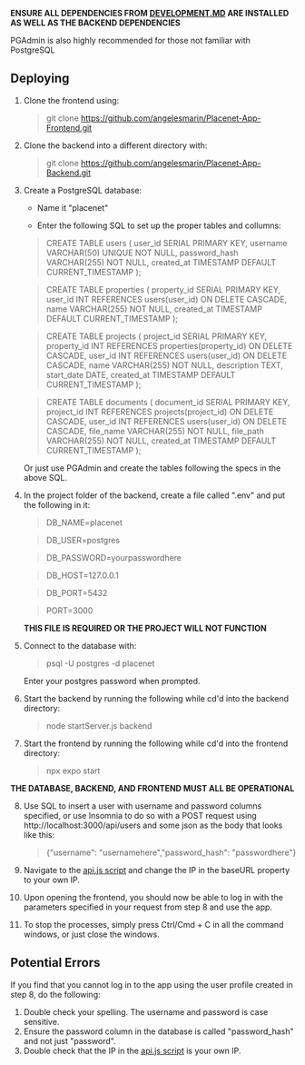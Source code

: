 **ENSURE ALL DEPENDENCIES FROM [DEVELOPMENT.MD](/Development.md) ARE INSTALLED AS WELL AS THE BACKEND DEPENDENCIES**

PGAdmin is also highly recommended for those not familiar with PostgreSQL

## Deploying

1. Clone the frontend using: 

   > git clone https://github.com/angelesmarin/Placenet-App-Frontend.git

2. Clone the backend into a different directory with:

    > git clone https://github.com/angelesmarin/Placenet-App-Backend.git 

3. Create a PostgreSQL database:

    - Name it "placenet"

    - Enter the following SQL to set up the proper tables and collumns:
    
    >  CREATE TABLE users (
    user_id SERIAL PRIMARY KEY,
    username VARCHAR(50) UNIQUE NOT NULL,
    password_hash VARCHAR(255) NOT NULL,
    created_at TIMESTAMP DEFAULT CURRENT_TIMESTAMP
    );

    > CREATE TABLE properties (
    property_id SERIAL PRIMARY KEY,
    user_id INT REFERENCES users(user_id) ON DELETE CASCADE,
    name VARCHAR(255) NOT NULL,
    created_at TIMESTAMP DEFAULT CURRENT_TIMESTAMP
    );

    > CREATE TABLE projects (
    project_id SERIAL PRIMARY KEY,
    property_id INT REFERENCES properties(property_id) ON DELETE CASCADE,
    user_id INT REFERENCES users(user_id) ON DELETE CASCADE,
    name VARCHAR(255) NOT NULL,
    description TEXT,
    start_date DATE,
    created_at TIMESTAMP DEFAULT CURRENT_TIMESTAMP
    );

    > CREATE TABLE documents (
    document_id SERIAL PRIMARY KEY,
    project_id INT REFERENCES projects(project_id) ON DELETE CASCADE,
    user_id INT REFERENCES users(user_id) ON DELETE CASCADE,
    file_name VARCHAR(255) NOT NULL,
    file_path VARCHAR(255) NOT NULL,
    created_at TIMESTAMP DEFAULT CURRENT_TIMESTAMP
    );

    Or just use PGAdmin and create the tables following the specs in the above SQL.

4. In the project folder of the backend, create a file called ".env" and put the following in it:
    > DB_NAME=placenet

    > DB_USER=postgres

    > DB_PASSWORD=yourpasswordhere

    > DB_HOST=127.0.0.1

    > DB_PORT=5432

    > PORT=3000

    **THIS FILE IS REQUIRED OR THE PROJECT WILL NOT FUNCTION**

5. Connect to the database with:

    > psql -U postgres -d placenet

    Enter your postgres password when prompted.

6. Start the backend by running the following while cd'd into the backend directory:

    > node startServer.js backend

7. Start the frontend by running the following while cd'd into the frontend directory:

    > npx expo start

**THE DATABASE, BACKEND, AND FRONTEND MUST ALL BE OPERATIONAL**

8. Use SQL to insert a user with username and password columns specified, or use Insomnia to do so with a POST request using http://localhost:3000/api/users and some json as the body that looks like this:

    >  {"username": "usernamehere","password_hash": "passwordhere"}

9. Navigate to the [api.js script](..\API\api.js) and change the IP in the baseURL property to your own IP.

10. Upon opening the frontend, you should now be able to log in with the parameters specified in your request from step 8 and use the app.

11. To stop the processes, simply press Ctrl/Cmd + C in all the command windows, or just close the windows.

## Potential Errors

If you find that you cannot log in to the app using the user profile created in step 8, do the following:

1. Double check your spelling. The username and password is case sensitive.
2. Ensure the password column in the database is called "password_hash" and not just "password".
3. Double check that the IP in the [api.js script](..\API\api.js) is your own IP.